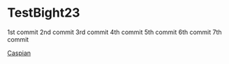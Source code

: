 # TestBight23

1st commit 
2nd commit
3rd commit
4th commit
5th commit
6th commit
7th commit

<a href='mailto:caspiant@sccwrp.org'>Caspian</a>
